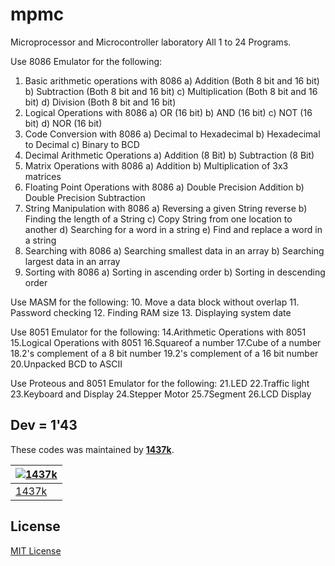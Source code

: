 # mpmc
Microprocessor and Microcontroller laboratory All 1 to 24 Programs.

Use 8086 Emulator for the following:  
1. Basic arithmetic  operations with 8086 
    a) Addition (Both 8 bit and 16 bit) 
	b) Subtraction (Both 8 bit and 16 bit) 
	c) Multiplication (Both 8 bit and 16 bit) 
	d) Division (Both 8 bit and 16 bit) 
2. Logical Operations with 8086 
	a) OR (16 bit) 
	b) AND (16 bit) 
	c) NOT (16 bit) 
	d) NOR (16 bit) 
3. Code Conversion with 8086 
	a) Decimal to Hexadecimal 
	b) Hexadecimal to Decimal 
	c) Binary to BCD 
4. Decimal Arithmetic Operations 
	a) Addition (8 Bit) 
	b) Subtraction (8 Bit) 
5. Matrix Operations with 8086 
	a) Addition 
	b) Multiplication of 3x3 matrices 
6. Floating Point Operations with 8086 
	a) Double Precision Addition 
	b) Double Precision Subtraction 
7. String Manipulation with 8086 
	a) Reversing a given String reverse 
	b) Finding the length of  a String 
	c) Copy String from one location to another 
	d) Searching for a word in a string 
	e) Find and replace a word in a string 
8. Searching with 8086 
	a) Searching smallest data in an array 
	b) Searching largest data in an array 
9. Sorting with 8086 
    a) Sorting in ascending order 
    b) Sorting in descending order 

Use MASM for the following: 
10. Move a data block without overlap 
11. Password checking 
12. Finding  RAM size 
13. Displaying system date

Use 8051 Emulator for the following:
14.Arithmetic Operations with 8051
15.Logical Operations with 8051
16.Squareof a number
17.Cube of a number
18.2's complement of a 8 bit number
19.2's complement of a 16 bit number
20.Unpacked BCD to ASCII

Use Proteous and 8051 Emulator for the following:
21.LED
22.Traffic light
23.Keyboard and Display
24.Stepper Motor
25.7Segment
26.LCD Display


## Dev = 1'43
These codes was maintained by [**1437k**](https://github.com/iamvk1437k).

[![1437k](https://github.com/iamvk1437k.png?size=100)](https://github.com/iamvk1437k) |
--- |
[1437k](https://github.com/iamvk1437k) |

## License

[MIT License](./LICENSE)
